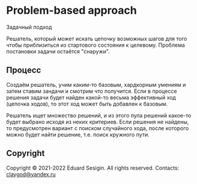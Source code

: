 # Problem-based approach

Задачный подход

Решатель, который может искать цепочку возможных шагов для того чтобы приблизиться из стартового состояния к целевому.
Проблема постановки задачи остаётся "снаружи".

## Процесс

Создаём решатель, учим каким-то базовым, хардкорным умениям и затем ставим зандачи и смотрим что получится. 
Если в процессе решения задачи будет найден какой-то весьма эффективный ход (цепочка ходов), то этот ход может быть добавлен к базовым.

Решатель ищет множество решений, и из этого пула решений какое-то будет выбрано исходя из неких критериев.
Если решения не найдены, то предусмотрен вариант с поиском случайного хода, после которого можно будет найти решение, т.е. поиск кружного пути.

## Copyright

Copyright © 2021-2022 Eduard Sesigin. All rights reserved. Contacts: <claygod@yandex.ru>